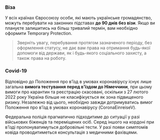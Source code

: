 ### Віза
У всіх країнах Євросоюзу особи, які мають українське громадянство, можуть перебувати на законних підставах **до 90 днів без візи**. Якщо ви плануєте залишитись на більш тривалий термін, вам необхідно оформити Temporary Protection.
>Зверніть увагу, перебування протягом зазначеного періоду, без оформлення статусу, не дає вам права на отримання будь-якої допомоги від держави, як і будь-якого соціального захисту, а також права на роботу.
### Covid-19
Відповідно до Положення про в’їзд в умовах коронавірусу існує лише загальна **вимога тестування перед в’їздом до Німеччини**, при цьому вимоги про карантин та реєстрацію скасовані, оскільки з 27 лютого 2022 року Україна більше не класифікується як зона підвищеного ризику. Незалежно від цього, необхідно завжди дотримуватись вимог Положення про в’їзд в умовах коронавірусу (CoronaEinreiseV).

Федеральна поліція прагматично підходитиме до ситуації у разі військових біженців та переміщених осіб. Серед іншого на кордоні при в’їзді пропонуватимуться добровільні тести. У разі появи симптомів ковіда проводитиметься консультація з медичними фахівцями.